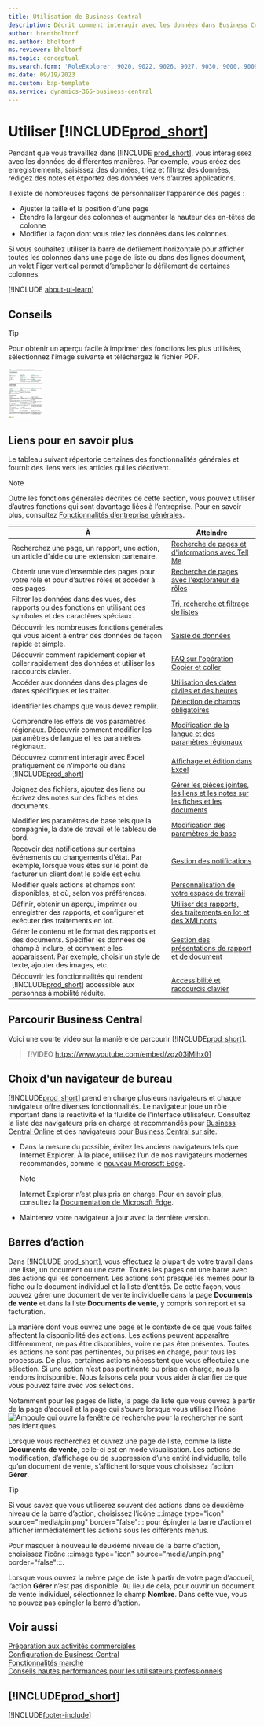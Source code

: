 ```yaml
---
title: Utilisation de Business Central
description: Décrit comment interagir avec les données dans Business Central.
author: brentholtorf
ms.author: bholtorf
ms.reviewer: bholtorf
ms.topic: conceptual
ms.search.form: 'RoleExplorer, 9020, 9022, 9026, 9027, 9030, 9000, 9009, 9004, 9005, 9024, 9006, 9007, 9010, 9016, 9017'
ms.date: 09/19/2023
ms.custom: bap-template
ms.service: dynamics-365-business-central
---
```

# Utiliser [!INCLUDE[prod_short](includes/prod_short.md)]

Pendant que vous travaillez dans [!INCLUDE [prod_short](includes/prod_short.md)], vous interagissez avec les données de différentes manières. Par exemple, vous créez des enregistrements, saisissez des données, triez et filtrez des données, rédigez des notes et exportez des données vers d’autres applications.

Il existe de nombreuses façons de personnaliser l’apparence des pages : 

* Ajuster la taille et la position d’une page
* Étendre la largeur des colonnes et augmenter la hauteur des en-têtes de colonne
* Modifier la façon dont vous triez les données dans les colonnes. 

Si vous souhaitez utiliser la barre de défilement horizontale pour afficher toutes les colonnes dans une page de liste ou dans des lignes document, un volet Figer vertical permet d’empêcher le défilement de certaines colonnes.

[!INCLUDE [about-ui-learn](includes/about-ui-learn.md)]

## <a name="cheatsheet"></a>Conseils

> [!TIP]
> Pour obtenir un aperçu facile à imprimer des fonctions les plus utilisées, sélectionnez l'image suivante et téléchargez le fichier PDF.
>
> [ ![Icône pour le fichier PDF.](media/cheat_sheet_inline.png) ](media/cheat_sheet.pdf "Icône qui ouvre un PDF")

## Liens pour en savoir plus

Le tableau suivant répertorie certaines des fonctionnalités générales et fournit des liens vers les articles qui les décrivent.

> [!NOTE]
> Outre les fonctions générales décrites de cette section, vous pouvez utiliser d’autres fonctions qui sont davantage liées à l’entreprise. Pour en savoir plus, consultez [Fonctionnalités d’entreprise générales](ui-across-business-areas.md).

| À  | Atteindre |
| --- | --- |
|Recherchez une page, un rapport, une action, un article d’aide ou une extension partenaire. |[Recherche de pages et d'informations avec Tell Me](ui-search.md) |
|Obtenir une vue d’ensemble des pages pour votre rôle et pour d’autres rôles et accéder à ces pages.|[Recherche de pages avec l'explorateur de rôles](ui-role-explorer.md)|
|Filtrer les données dans des vues, des rapports ou des fonctions en utilisant des symboles et des caractères spéciaux. |[Tri, recherche et filtrage de listes](ui-enter-criteria-filters.md) |
|Découvrir les nombreuses fonctions générales qui vous aident à entrer des données de façon rapide et simple.|[Saisie de données](ui-enter-data.md)|
|Découvrir comment rapidement copier et coller rapidement des données et utiliser les raccourcis clavier.|[FAQ sur l'opération Copier et coller](faq-copy-paste.yml)|
|Accéder aux données dans des plages de dates spécifiques et les traiter. |[Utilisation des dates civiles et des heures](ui-enter-date-ranges.md) |
|Identifier les champs que vous devez remplir. |[Détection de champs obligatoires](ui-mandatory-fields.md) |
|Comprendre les effets de vos paramètres régionaux. Découvrir comment modifier les paramètres de langue et les paramètres régionaux.|[Modification de la langue et des paramètres régionaux](about-locale-language.md)|
|Découvrez comment interagir avec Excel pratiquement de n'importe où dans [!INCLUDE[prod_short](includes/prod_short.md)]|[Affichage et édition dans Excel](across-work-with-excel.md)|
|Joignez des fichiers, ajoutez des liens ou écrivez des notes sur des fiches et des documents.|[Gérer les pièces jointes, les liens et les notes sur les fiches et les documents](ui-how-add-link-to-record.md)|
|Modifier les paramètres de base tels que la compagnie, la date de travail et le tableau de bord. |[Modification des paramètres de base](ui-change-basic-settings.md) |
|Recevoir des notifications sur certains événements ou changements d'état. Par exemple, lorsque vous êtes sur le point de facturer un client dont le solde est échu.|[Gestion des notifications](ui-smart-notifications.md)|
|Modifier quels actions et champs sont disponibles, et où, selon vos préférences.|[Personnalisation de votre espace de travail](ui-personalization-user.md) |
|Définir, obtenir un aperçu, imprimer ou enregistrer des rapports, et configurer et exécuter des traitements en lot.|[Utiliser des rapports, des traitements en lot et des XMLports](ui-work-report.md)|
|Gérer le contenu et le format des rapports et des documents. Spécifier les données de champ à inclure, et comment elles apparaissent. Par exemple, choisir un style de texte, ajouter des images, etc.|[Gestion des présentations de rapport et de document](ui-manage-report-layouts.md) |
|Découvrir les fonctionnalités qui rendent [!INCLUDE[prod_short](includes/prod_short.md)] accessible aux personnes à mobilité réduite.|[Accessibilité et raccourcis clavier](ui-accessibility.md)|

## Parcourir Business Central

Voici une courte vidéo sur la manière de parcourir [!INCLUDE[prod_short](includes/prod_short.md)].

> [!VIDEO https://www.youtube.com/embed/zqz03iMihx0]

## Choix d'un navigateur de bureau

[!INCLUDE[prod_short](includes/prod_short.md)] prend en charge plusieurs navigateurs et chaque navigateur offre diverses fonctionnalités. Le navigateur joue un rôle important dans la réactivité et la fluidité de l'interface utilisateur. Consultez la liste des navigateurs pris en charge et recommandés pour [Business Central Online](./product-requirements.md) et des navigateurs pour [Business Central sur site](/dynamics365/business-central/dev-itpro/deployment/system-requirement-business-central-v15).

- Dans la mesure du possible, évitez les anciens navigateurs tels que Internet Explorer. À la place, utilisez l’un de nos navigateurs modernes recommandés, comme le [nouveau Microsoft Edge](https://www.microsoft.com/edge/).  

    > [!NOTE]
    > Internet Explorer n’est plus pris en charge. Pour en savoir plus, consultez la [Documentation de Microsoft Edge](https://support.microsoft.com/hub/4337664/microsoft-edge-help).
- Maintenez votre navigateur à jour avec la dernière version.

## Barres d’action

Dans [!INCLUDE [prod_short](includes/prod_short.md)], vous effectuez la plupart de votre travail dans une liste, un document ou une carte. Toutes les pages ont une barre avec des actions qui les concernent. Les actions sont presque les mêmes pour la fiche ou le document individuel et la liste d’entités. De cette façon, vous pouvez gérer une document de vente individuelle dans la page **Documents de vente** et dans la liste **Documents de vente**, y compris son report et sa facturation.  

La manière dont vous ouvrez une page et le contexte de ce que vous faites affectent la disponibilité des actions. Les actions peuvent apparaître différemment, ne pas être disponibles, voire ne pas être présentes. Toutes les actions ne sont pas pertinentes, ou prises en charge, pour tous les processus. De plus, certaines actions nécessitent que vous effectuiez une sélection. Si une action n’est pas pertinente ou prise en charge, nous la rendons indisponible. Nous faisons cela pour vous aider à clarifier ce que vous pouvez faire avec vos sélections.

Notamment pour les pages de liste, la page de liste que vous ouvrez à partir de la page d’accueil et la page qui s’ouvre lorsque vous utilisez l’icône ![Ampoule qui ouvre la fenêtre de recherche](media/ui-search/search_small.png "Dites-moi ce que vous voulez faire") pour la rechercher ne sont pas identiques.  

Lorsque vous recherchez et ouvrez une page de liste, comme la liste **Documents de vente**, celle-ci est en mode visualisation. Les actions de modification, d’affichage ou de suppression d’une entité individuelle, telle qu’un document de vente, s’affichent lorsque vous choisissez l’action **Gérer**.  

> [!TIP]
> Si vous savez que vous utiliserez souvent des actions dans ce deuxième niveau de la barre d’action, choisissez l’icône :::image type="icon" source="media/pin.png" border="false"::: pour épingler la barre d’action et afficher immédiatement les actions sous les différents menus.
>
> Pour masquer à nouveau le deuxième niveau de la barre d’action, choisissez l’icône :::image type="icon" source="media/unpin.png" border="false":::.

Lorsque vous ouvrez la même page de liste à partir de votre page d’accueil, l’action **Gérer** n’est pas disponible. Au lieu de cela, pour ouvrir un document de vente individuel, sélectionnez le champ **Nombre**. Dans cette vue, vous ne pouvez pas épingler la barre d’action.  

## Voir aussi

[Préparation aux activités commerciales](ui-get-ready-business.md)  
[Configuration de Business Central](setup.md)  
[Fonctionnalités marché](ui-across-business-areas.md)  
[Conseils hautes performances pour les utilisateurs professionnels](/dynamics365/business-central/dev-itpro/performance/performance-users?toc=/dynamics365/business-central/toc.json)

## [!INCLUDE[prod_short](includes/free_trial_md.md)]

[!INCLUDE[footer-include](includes/footer-banner.md)]
